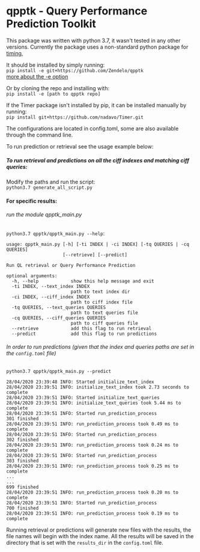 # qpptk - Query Performance Prediction Toolkit

This package was written with python 3.7, it wasn't tested in any other versions.
Currently the package uses a non-standard python package for [timing](https://github.com/nadavo/Timer),

It should be installed by simply running:\
`pip install -e git+https://github.com/Zendelo/qpptk` \
[more about the -e option](https://pip.pypa.io/en/stable/reference/pip_install/#editable-installs) 

Or by cloning the repo and installing with:\
`pip install -e [path to qpptk repo]`

If the Timer package isn't installed by pip, it can be installed manually by running:\
`pip install git+https://github.com/nadavo/Timer.git`

The configurations are located in config.toml, some are also available through the command line.

To run prediction or retrieval see the usage example below:

##### To run retrieval and predictions on all the ciff indexes and matching ciff queries:
Modify the paths and run the script:\
`python3.7 generate_all_script.py`

#### For specific results:

###### run the module qpptk_main.py
`python3.7 qpptk/qpptk_main.py --help`:

 
```
usage: qpptk_main.py [-h] [-ti INDEX | -ci INDEX] [-tq QUERIES | -cq QUERIES]
                     [--retrieve] [--predict]

Run QL retrieval or Query Performance Prediction

optional arguments:
  -h, --help            show this help message and exit
  -ti INDEX, --text_index INDEX
                        path to text index dir
  -ci INDEX, --ciff_index INDEX
                        path to ciff index file
  -tq QUERIES, --text_queries QUERIES
                        path to text queries file
  -cq QUERIES, --ciff_queries QUERIES
                        path to ciff queries file
  --retrieve            add this flag to run retrieval
  --predict             add this flag to run predictions
```
###### In order to run predictions (given that the index and queries paths are set in the `config.toml` file)

`python3.7 qpptk/qpptk_main.py --predict`
```
28/04/2020 23:39:48 INFO: Started initialize_text_index
28/04/2020 23:39:51 INFO: initialize_text_index took 2.73 seconds to complete
28/04/2020 23:39:51 INFO: Started initialize_text_queries
28/04/2020 23:39:51 INFO: initialize_text_queries took 5.44 ms to complete
28/04/2020 23:39:51 INFO: Started run_prediction_process
301 finished
28/04/2020 23:39:51 INFO: run_prediction_process took 0.49 ms to complete
28/04/2020 23:39:51 INFO: Started run_prediction_process
302 finished
28/04/2020 23:39:51 INFO: run_prediction_process took 0.24 ms to complete
28/04/2020 23:39:51 INFO: Started run_prediction_process
303 finished
28/04/2020 23:39:51 INFO: run_prediction_process took 0.25 ms to complete
...
...
699 finished
28/04/2020 23:39:51 INFO: run_prediction_process took 0.20 ms to complete
28/04/2020 23:39:51 INFO: Started run_prediction_process
700 finished
28/04/2020 23:39:51 INFO: run_prediction_process took 0.19 ms to complete

```

Running retrieval or predictions will generate new files with the results,
the file names will begin with the index name.
All the results will be saved in the directory that is set with the `results_dir` in the `config.toml` file.